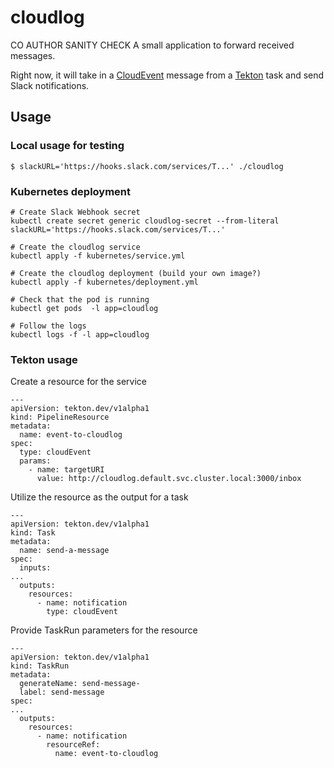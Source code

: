 # cloudlog
CO AUTHOR SANITY CHECK
A small application to forward received messages.

Right now, it will take in a [CloudEvent](https://github.com/cloudevents/spec) message from a [Tekton](https://github.com/tektoncd/pipeline) task and send Slack notifications.

## Usage

### Local usage for testing

```
$ slackURL='https://hooks.slack.com/services/T...' ./cloudlog
```

### Kubernetes deployment

```
# Create Slack Webhook secret
kubectl create secret generic cloudlog-secret --from-literal slackURL='https://hooks.slack.com/services/T...'

# Create the cloudlog service
kubectl apply -f kubernetes/service.yml

# Create the cloudlog deployment (build your own image?)
kubectl apply -f kubernetes/deployment.yml

# Check that the pod is running
kubectl get pods  -l app=cloudlog

# Follow the logs
kubectl logs -f -l app=cloudlog
```

### Tekton usage

Create a resource for the service

```
---
apiVersion: tekton.dev/v1alpha1
kind: PipelineResource
metadata:
  name: event-to-cloudlog
spec:
  type: cloudEvent
  params:
    - name: targetURI
      value: http://cloudlog.default.svc.cluster.local:3000/inbox
```

Utilize the resource as the output for a task
```
---
apiVersion: tekton.dev/v1alpha1
kind: Task
metadata:
  name: send-a-message
spec:
  inputs:
...
  outputs:
    resources:
      - name: notification
        type: cloudEvent
```

Provide TaskRun parameters for the resource
```
---
apiVersion: tekton.dev/v1alpha1
kind: TaskRun
metadata:
  generateName: send-message-
  label: send-message
spec:
...
  outputs:
    resources:
      - name: notification
        resourceRef:
          name: event-to-cloudlog
```
